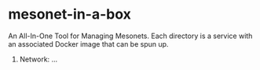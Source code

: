 # mesonet-in-a-box
An All-In-One Tool for Managing Mesonets. Each directory is a service with an associated Docker image that can be spun up. 

1. Network: ...
